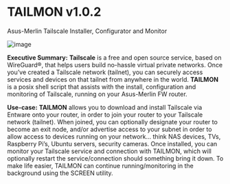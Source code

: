 # TAILMON v1.0.2
Asus-Merlin Tailscale Installer, Configurator and Monitor

![image](https://github.com/ViktorJp/TAILMON/assets/97465574/c351b55a-176a-4fa4-9ef2-49d3af63136c)


**Executive Summary:** **Tailscale** is a free and open source service, based on WireGuard®, that helps users build no-hassle virtual private networks. Once you’ve created a Tailscale network (tailnet), you can securely access services and devices on that tailnet from anywhere in the world.  **TAILMON** is a posix shell script that assists with the install, configuration and monitoring of Tailscale, running on your Asus-Merlin FW router.

**Use-case:** **TAILMON** allows you to download and install Tailscale via Entware onto your router, in order to join your router to your Tailscale network (tailnet). When joined, you can optionally designate your router to become an exit node, and/or advertise access to your subnet in order to allow access to devices running on your network… think NAS devices, TVs, Raspberry Pi’s, Ubuntu servers, security cameras.  Once installed, you can monitor your Tailscale service and connection with TAILMON, which will optionally restart the service/connection should something bring it down. To make life easier, TAILMON can continue running/monitoring in the background using the SCREEN utility.
